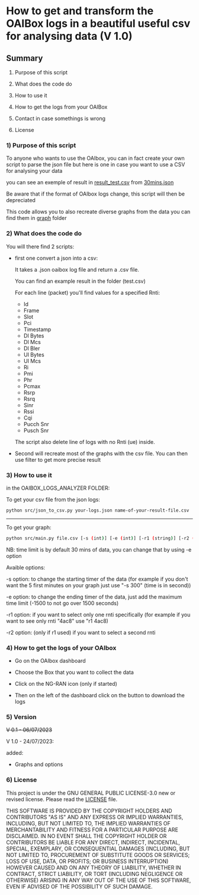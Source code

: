 # How to get and transform the OAIBox logs in a beautiful useful csv for analysing data (V 1.0)

## Summary

1) Purpose of this script

2) What does the code do

3) How to use it

4) How to get the logs from your OAIBox

5) Contact in case somethings is wrong

6) License

### 1) Purpose of this script

To anyone who wants to use the OAIbox, you can in fact create your own script to parse the json file but here is one in case you want to use a CSV for analysing your data

you can see an exemple of result in [result_test.csv](csv/result_test.csv) from [30mins.json](json/30mins.json)

Be aware that if the format of OAIbox logs change, this script will then be depreciated

This code allows you to also recreate diverse graphs from the data
you can find them in [graph](graph) folder


### 2) What does the code do

You will there find 2 scripts:

- first one convert a json into a csv:

    It takes a .json oaibox log file and return a .csv file.

    You can find an example result in the folder (test.csv)

    For each line (packet) you'll find values for a specified Rnti:

    - Id
    - Frame
    - Slot
    - Pci
    - Timestamp
    - Dl Bytes
    - Dl Mcs
    - Dl Bler
    - Ul Bytes
    - Ul Mcs
    - Ri
    - Pmi
    - Phr
    - Pcmax
    - Rsrp
    - Rsrq
    - Sinr
    - Rssi
    - Cqi
    - Pucch Snr
    - Pusch Snr

    The script also delete line of logs with no Rnti (ue) inside.

- Second will recreate most of the graphs with the csv file. You can then use filter to get more precise result

### 3) How to use it

in the OAIBOX_LOGS_ANALYZER FOLDER:

To get your csv file from the json logs:

```bash
python src/json_to_csv.py your-logs.json name-of-your-result-file.csv
```

---
To get your graph:


```bash
python src/main.py file.csv [-s (int)] [-e (int)] [-r1 (string)] [-r2 (string)] 
```

NB: time limit is by default 30 mins of data, you can change that by using -e option

Avaible options:

-s option: to change the starting timer of the data (for example if you don't want the 5 first minutes on your graph just use "-s 300" (time is in second))

-e option: to change the ending timer of the data, just add the maximum time limit (-1500 to not go over 1500 seconds)

-r1 option: if you want to select only one rnti specifically (for example if you want to see only rnti "4ac8" use "r1 4ac8)

-r2 option: (only if r1 used) if you want to select a second rnti


### 4) How to get the logs of your OAIbox

- Go on the OAIbox dashboard

- Choose the Box that you want to collect the data

- Click on the NG-RAN icon (only if started)

- Then on the left of the dashboard click on the button to download the logs



### 5) Version

~~V 0.1 - 06/07/2023~~

V 1.0 - 24/07/2023:

added:

- Graphs and options

### 6) License

This project is under the GNU GENERAL PUBLIC LICENSE-3.0 new or revised license. Please read the [LICENSE](LICENSE) file.

THIS SOFTWARE IS PROVIDED BY THE COPYRIGHT HOLDERS AND CONTRIBUTORS "AS IS" AND ANY EXPRESS OR IMPLIED WARRANTIES, INCLUDING, BUT NOT LIMITED TO, THE IMPLIED WARRANTIES OF MERCHANTABILITY AND FITNESS FOR A PARTICULAR PURPOSE ARE DISCLAIMED. IN NO EVENT SHALL THE COPYRIGHT HOLDER OR CONTRIBUTORS BE LIABLE FOR ANY DIRECT, INDIRECT, INCIDENTAL, SPECIAL, EXEMPLARY, OR CONSEQUENTIAL DAMAGES (INCLUDING, BUT NOT LIMITED TO, PROCUREMENT OF SUBSTITUTE GOODS OR SERVICES; LOSS OF USE, DATA, OR PROFITS; OR BUSINESS INTERRUPTION) HOWEVER CAUSED AND ON ANY THEORY OF LIABILITY, WHETHER IN CONTRACT, STRICT LIABILITY, OR TORT (INCLUDING NEGLIGENCE OR OTHERWISE) ARISING IN ANY WAY OUT OF THE USE OF THIS SOFTWARE, EVEN IF ADVISED OF THE POSSIBILITY OF SUCH DAMAGE.


